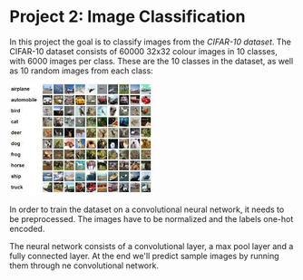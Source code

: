 # Project 2: Image Classification
[//]: # (Image References)

[image1]: ./Images/cifar-10.jpeg


In this project the goal is to classify images from the *CIFAR-10 dataset*. 
The CIFAR-10 dataset consists of 60000 32x32 colour images in 10 classes, with 6000 images per class.
These are the 10 classes in the dataset, as well as 10 random images from each class:

![alt text][image1]

In order to train the dataset on a convolutional neural network, it needs to be preprocessed. 
The images have to be normalized and the labels one-hot encoded.

The neural network consists of a convolutional layer, a max pool layer and a fully connected layer.
At the end we'll predict sample images by running them through ne convolutional network.
